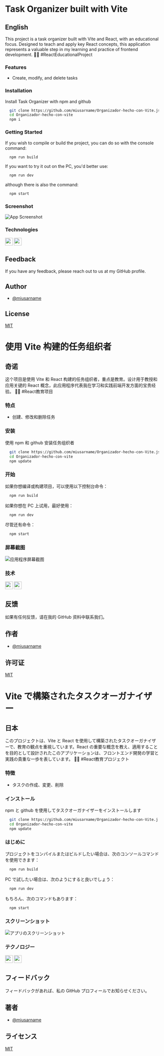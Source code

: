 # Task Organizer built with Vite
## English

This project is a task organizer built with Vite and React, with an educational focus. Designed to teach and apply key React concepts, this application represents a valuable step in my learning and practice of frontend development. 📅🚀 #ReactEducationalProject


### Features

- Create, modify, and delete tasks

### Installation

Install Task Organizer with npm and github

```bash
  git clone https://github.com/miusarname/Organizador-hecho-con-Vite.js.git
  cd Organizador-hecho-con-vite
  npm i
```

    
### Getting Started

If you wish to compile or build the project, you can do so with the console command:

```bash
  npm run build
```

If you want to try it out on the PC, you'd better use:

```bash
  npm run dev
```

although there is also the command:

```bash
  npm start
```

### Screenshot

![App Screenshot](https://github.com/miusarname/assets/blob/main/Screenshot%202024-01-20%20160213.png?raw=true)

### Technologies

<code><img height="25" src="https://raw.githubusercontent.com/vitejs/vite/main/docs/src/assets/logo.png"></code>
<code><img height="25" src="https://raw.githubusercontent.com/vitejs/vite/main/docs/src/assets/react-logo.png"></code>

## Feedback

If you have any feedback, please reach out to us at my GitHub profile.


## Author

- [@miusarname](https://www.github.com/miusarname)

## License

[MIT](https://choosealicense.com/licenses/mit/)


# 使用 Vite 构建的任务组织者
## 奇诺

这个项目是使用 Vite 和 React 构建的任务组织者，重点是教育。设计用于教授和应用关键的 React 概念，此应用程序代表我在学习和实践前端开发方面的宝贵经验。 📅🚀 #React教育项目


### 特点

- 创建、修改和删除任务

### 安装

使用 npm 和 github 安装任务组织者

```bash
  git clone https://github.com/miusarname/Organizador-hecho-con-Vite.js
  cd Organizador-hecho-con-vite
  npm update
```
    
### 开始

如果你想编译或构建项目，可以使用以下控制台命令：

```bash
  npm run build
```

如果你想在 PC 上试用，最好使用：

```bash
  npm run dev
```

尽管还有命令：

```bash
  npm start
```

### 屏幕截图

![应用程序屏幕截图](https://github.com/miusarname/assets/blob/main/Screenshot%202024-01-20%20160213.png?raw=true)

### 技术

<code><img height="25" src="https://raw.githubusercontent.com/vitejs/vite/main/docs/src/assets/logo.png"></code>
<code><img height="25" src="https://raw.githubusercontent.com/vitejs/vite/main/docs/src/assets/react-logo.png"></code>

## 反馈

如果有任何反馈，请在我的 GitHub 资料中联系我们。


## 作者

- [@miusarname](https://www.github.com/miusarname)

## 许可证

[MIT](https://choosealicense.com/licenses/mit/)


# Vite で構築されたタスクオーガナイザー
## 日本

このプロジェクトは、Vite と React を使用して構築されたタスクオーガナイザーで、教育の観点を重視しています。React の重要な概念を教え、適用することを目的として設計されたこのアプリケーションは、フロントエンド開発の学習と実践の貴重な一歩を表しています。 📅🚀 #React教育プロジェクト


### 特徴

- タスクの作成、変更、削除

### インストール

npm と github を使用してタスクオーガナイザーをインストールします

```bash
  git clone https://github.com/miusarname/Organizador-hecho-con-Vite.j
  cd Organizador-hecho-con-vite
  npm update
```

    
### はじめに

プロジェクトをコンパイルまたはビルドしたい場合は、次のコンソールコマンドを使用できます：

```bash
  npm run build
```

PC で試したい場合は、次のようにすると良いでしょう：

```bash
  npm run dev
```

もちろん、次のコマンドもあります：

```bash
  npm start
```

### スクリーンショット

![アプリのスクリーンショット](https://github.com/miusarname/assets/blob/main/Screenshot%202024-01-20%20160213.png?raw=true)

### テクノロジー

<code><img height="25" src="https://raw.githubusercontent.com/vitejs/vite/main/docs/src/assets/logo.png"></code>
<code><img height="25" src="https://raw.githubusercontent.com/vitejs/vite/main/docs/src/assets/react-logo.png"></code>

## フィードバック

フィードバックがあれば、私の GitHub プロフィールでお知らせください。


## 著者

- [@miusarname](https://www.github.com/miusarname)

## ライセンス

[MIT](https://choosealicense.com/licenses/mit/)
